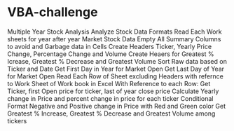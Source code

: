 # VBA-challenge
Multiple Year Stock Analysis
Analyze Stock Data Formats
Read Each Work sheets for year after year Market Stock Data
Empty All Summary Columns to avoid and Garbage data in Cells
Create Headers Ticker, Yearly Price Change, Percentage Change and Volume
Create Heaers for Greatest % Icrease, Greatest % Decrease and Greatest Volume
Sort Raw data based on Ticker and Date
Get First Day in Year for Market Open
Get Last Day of Year for Market Open
Read Each Row of Sheet excluding Headers with refernce to Work Sheet of Work book in Excel
With Reference to each Row:
Get Ticker, first Open price for ticker, last of year close price
Calculate Yearly change in Price and percent change in price for each ticker
Conditional Format Negative and Positive change in Price with Red and Green color 
Get Greatest % Increase, Greatest % Decrease and Greatest Volume among tickers


